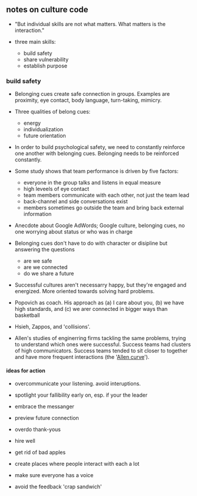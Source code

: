 ## notes on __culture code__

- "But individual skills are not what matters. What matters is the interaction."

- three main skills:
  - build safety
  - share vulnerability
  - establish purpose

### build safety

- Belonging cues create safe connection in groups. Examples are proximity, eye contact, body language, turn-taking, mimicry.

- Three qualities of belong cues:
  - energy
  - individualization
  - future orientation

- In order to build psychological safety, we need to constantly reinforce one another with belonging cues. Belonging needs to be reinforced constantly.

- Some study shows that team performance is driven by five factors:
  - everyone in the group talks and listens in equal measure
  - high leveels of eye contact
  - team members communicate with each other, not just the team lead
  - back-channel and side conversations exist
  - members sometimes go outside the team and bring back external information

- Anecdote about Google AdWords; Google culture, belonging cues, no one worrying about status or who was in charge

- Belonging cues don't have to do with character or disipline but answering the questions
  - are we safe
  - are we connected
  - do we share a future

- Successful cultures aren't necessarry happy, but they're engaged and energized. More oriented towards solving hard problems.

- Popovich as coach. His approach as (a) I care about you, (b) we have high standards, and (c) we arer connected in bigger ways than basketball

- Hsieh, Zappos, and 'collisions'. 

- Allen's studies of enginerring firms tackling the same problems, trying to understand which ones were successful. Success teams had clusters of high communicators. Success teams tended to sit closer to together and have more frequent interactions (the '[Allen curve](https://en.wikipedia.org/wiki/Allen_curve)').

#### ideas for action

- overcommunicate your listening. avoid interuptions.

- spotlight your fallibility early on, esp. if your the leader

- embrace the messanger 

- preview future connection

- overdo thank-yous

- hire well

- get rid of bad apples

- create places where people interact with each a lot

- make sure everyone has a voice

- avoid the feedback 'crap sandwich' 
